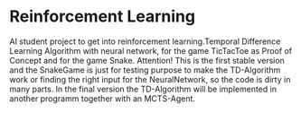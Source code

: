 # Reinforcement Learning

AI student project to get into reinforcement learning.Temporal Difference Learning Algorithm with neural network, for the game TicTacToe as Proof of Concept and for the game Snake. Attention! This is the first stable version and the SnakeGame is just for testing purpose to make the TD-Algorithm work or finding the right input for the NeuralNetwork, so the code is dirty in many parts. In the final version the TD-Algorithm will be implemented in another programm together with an MCTS-Agent.

